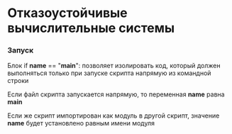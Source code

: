 # Отказоустойчивые вычислительные системы

### Запуск
Блок if __name__ == "__main__": позволяет изолировать код, который должен выполняться только при запуске скрипта напрямую из командной строки

Если файл скрипта запускается напрямую, то переменная __name__ равна __main__

Если же скрипт импортирован как модуль в другой скрипт, значение __name__ будет установлено равным имени модуля